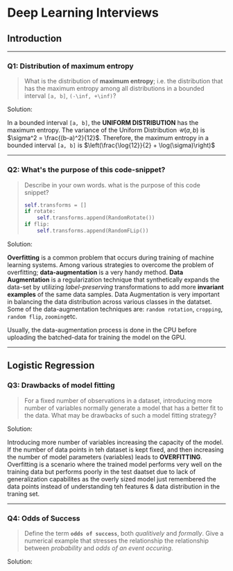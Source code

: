 <!-- ---
hide:
  - navigation # Hide navigation
  - toc        # Hide table of contents
--- -->

# Deep Learning Interviews

<!-- ######################################################################################################### -->

## Introduction

---------------
### Q1: Distribution of maximum entropy

> What is the distribution of **maximum entropy**; i.e. the distribution that has the maximum entropy among all distributions in a bounded interval `[a, b]`, `(-\inf, +\inf)`?

Solution:

In a bounded interval `[a, b]`, the **UNIFORM DISTRIBUTION** has the maximum entropy. The variance of the Uniform Distribution $\mathcal{U}(a, b)$ is $\sigma^2 = \frac{(b-a)^2}{12}$.
Therefore, the maximum entropy in a bounded interval `[a, b]` is $\left(\frac{\log{12}}{2} + \log(\sigma)\right)$

----------

### Q2: What's the purpose of this code-snippet?

> Describe in your own words. what is the purpose of this code snippet?
> ``` python
> self.transforms = []
> if rotate:
>     self.transforms.append(RandomRotate())
> if flip:
>     self.transforms.append(RandomFLip())
> ```

Solution:

**Overfitting** is a common problem that occurs during training of machine learning systems. Among various strategies to overcome the problem of overfitting; **data-augmentation** is a very handy method. **Data Augmentation** is a regularization technique that synthetically expands the data-set by utilizing *label-preserving* transformations to add more **invariant examples** of the same data samples. Data Augmentation is very important in balancing the data distribution across various classes in the datatset. Some of the data-augmentation techniques are: `random rotation`, `cropping`, `random flip`, `zooming`etc.

Usually, the data-augmentation process is done in the CPU before uploading the batched-data for training the model on the GPU.

------------

## Logistic Regression

### Q3: Drawbacks of model fitting

> For a fixed number of observations in a dataset, introducing more number of variables normally generate a model that has a better fit to the data. What may be drawbacks of such a model fitting strategy?

Solution:

Introducing more number of variables increasing the capacity of the model. If the number of data points in teh dataset is kept fixed, and then increasing the number of model parameters (variables) leads to **OVERFITTING**. Overfitting is a scenario where the trained model performs very well on the training data but performs poorly in the test daatset due to lack of generalization capabilites as the overly sized model just remembered the data points instead of understanding teh features & data distribution in the traning set.

---------------

### Q4: Odds of Success

> Define the term **`odds of success`**, both *qualitively* and *formally*.
> Give a numerical example that stresses the relationship the relationship between *probability* and *odds of an event occuring*.

Solution:

